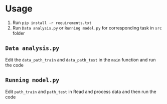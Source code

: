 # Usage

1. Run `pip install -r requirements.txt`
2. Run `Data analysis.py` or `Running model.py` for corresponding task in `src` folder



## `Data analysis.py`

Edit the `data_path_train` and `data_path_test` in the `main` function and run the code

## `Running model.py`

Edit `path_train` and `path_test` in $\text{Read and process data}$ and then run the code
